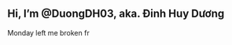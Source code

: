 ## Hi, I’m @DuongDH03, aka. Đinh Huy Dương
  Monday left me broken fr
<!---
DuongDH03/DuongDH03 is a ✨ special ✨ repository because its `README.md` (this file) appears on your GitHub profile.
You can click the Preview link to take a look at your changes.
--->
